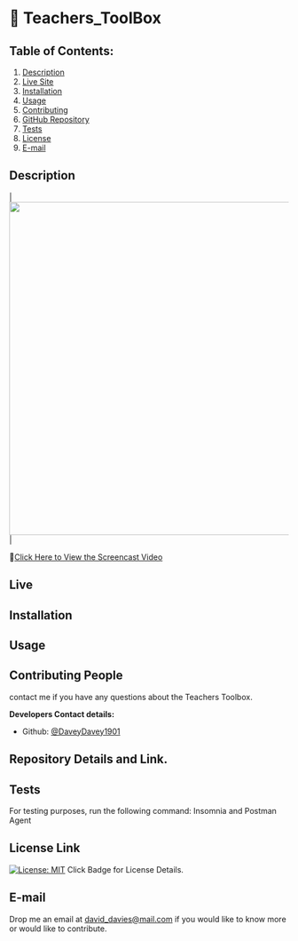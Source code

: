 # :small_orange_diamond: Teachers_ToolBox

## Table of Contents:
  1. [Description](#description) 
  2. [Live Site](#live)
  3. [Installation](#installation)
  4. [Usage](#usage)  
  5. [Contributing](#contributing-people)
  6. [GitHub Repository](#repository-details-and-link)
  7. [Tests](#tests)
  8. [License](#license-link)
  9. [E-mail](#e-mail)
 
  
## Description



|<img src="public/images/Tech Blog.gif" width="600">| 


:file_folder:[Click Here to View the Screencast Video]()

## Live


## Installation


## Usage



## Contributing People

contact me if you have any questions about the Teachers Toolbox.

**Developers Contact details:**

  - Github: [@DaveyDavey1901](https://github.com/DaveyDavey1901)

## Repository Details and Link.

## Tests

For testing purposes, run the following command:
Insomnia and Postman Agent

## License Link
[![License: MIT](https://img.shields.io/badge/License-MIT-yellow.svg)](https://opensource.org/licenses/MIT) Click Badge for License Details.

## E-mail

Drop me an email at david_davies@mail.com if you would like to know more or would like to contribute.
